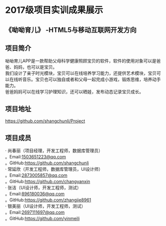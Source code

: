2017级项目实训成果展示
===========
《呦呦育儿》 -HTML5与移动互联网开发方向
-------------------
项目简介<br>
-------
呦呦育儿APP是一款帮助父母科学健康照顾宝贝的软件，软件的使用对象可以是爸爸、妈妈，也可以是宝贝。<br>
我们设计了亲子时光模块，宝贝可以在线培养学习能力，还提供艺术模块，宝贝可以在线听音乐。宝贝也可以独自或者和父母一起完成小游戏，锻炼思维，培养动手能力。<br>
爸爸妈妈可以在线学习护理知识，还可以晒娃，发布动态记录宝贝成长。

项目地址
-----------------
https://github.com/shangchunli/Project

项目成员
----------------------
· 尚春丽（项目经理，开发工程师，数据库管理员）<br>
    。Email:1503651223@qq.com <br>
    。GitHub:https://github.com/shangchunli <br>
· 常延欣（开发工程师，数据库管理员，UI设计师）<br>
    。Email:2873005857@qq.com <br>
    。GitHub:https://github.com/changyanxin <br>
· 张洁（UI设计师，开发工程师，测试）<br>
    。Email:896180036@qq.com <br>
    。GitHub:https://github.com/zhangjie8961 <br>
· 银美丽（UI设计师，开发工程师，测试）<br>
    。Email:2697111697@qq.com <br>
    。GitHub:https://github.com/yinmeili <br>
